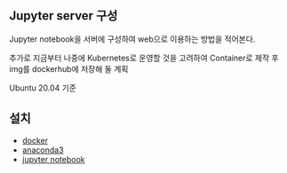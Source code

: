 Jupyter server 구성
---

Jupyter notebook을 서버에 구성하여 web으로 이용하는 방법을 적어본다.

추가로 지금부터 나중에 Kubernetes로 운영할 것을 고려하여 Container로 제작 후 img를 dockerhub에 저장해 둘 계획

Ubuntu 20.04 기준

설치 
---

 * <a href='https://github.com/och5351/Jupyter-server/blob/main/docker_install.md'>docker</a>
 * <a href='https://github.com/och5351/Jupyter-server/blob/main/anaconda_install.md'>anaconda3</a>
 * <a href='https://github.com/och5351/Jupyter-server/blob/main/jupyter_server_setting.md'>jupyter notebook</a>
